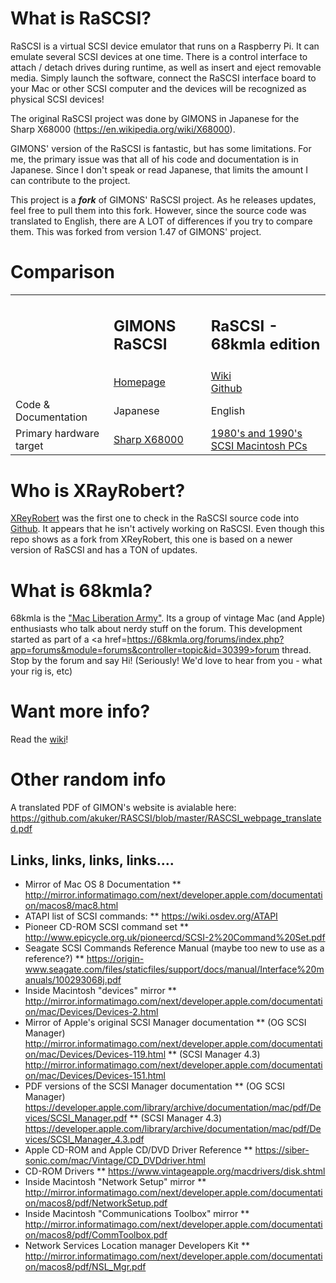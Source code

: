 # What is RaSCSI?
RaSCSI is a virtual SCSI device emulator that runs on a Raspberry Pi. It can emulate several SCSI devices at one time. There is a control interface to attach / detach drives during runtime, as well as insert and eject removable media. Simply launch the software, connect the RaSCSI interface board to your Mac or other SCSI computer and the devices will be recognized as physical SCSI devices!

The original RaSCSI project was done by GIMONS in Japanese for the Sharp X68000 (https://en.wikipedia.org/wiki/X68000).

GIMONS' version of the RaSCSI is fantastic, but has some limitations. For me, the primary issue was that all of his code and documentation is in Japanese. Since I don't speak or read Japanese, that limits the amount I can contribute to the project.

This project is a <b><i>fork</i></b> of GIMONS' RaSCSI project. As he releases updates, feel free to pull them into this fork. However, since the source code was translated to English, there are A LOT of differences if you try to compare them. This was forked from version 1.47 of GIMONS' project.

# Comparison
<table>
  <tr>
    <td> </td>
    <td><h2>GIMONS RaSCSI</h2></td>
    <td><h2>RaSCSI - 68kmla edition</h2></td>
  </tr>
  <tr>
    <td> </td>
    <td><a href=http://retropc.net/gimons/rascsi/>Homepage</a></td>
    <td><a href=https://github.com/akuker/RASCSI/wiki>Wiki</a><br>
      <a href=https://github.com/akuker/RASCSI>Github</a></td>
  </tr>
  <tr>
    <td>Code & Documentation</td>
    <td>Japanese</td>
    <td>English</td>
  </tr>
  <tr>
    <td>Primary hardware<br>target</td>
    <td><a href=https://en.wikipedia.org/wiki/X68000>Sharp X68000</a></td>
    <td><a href=https://en.wikipedia.org/wiki/Timeline_of_Macintosh_models>1980's and 1990's<br>SCSI Macintosh PCs</a></td>
  </tr>
</table>

# Who is XRayRobert?
<a href=https://github.com/XReyRobert>XReyRobert</a> was the first one to check in the RaSCSI source code into <a href=https://github.com/XReyRobert/RASCSI>Github</a>. It appears that he isn't actively working on RaSCSI. Even though this repo shows as a fork from XReyRobert, this one is based on a newer version of RaSCSI and has a TON of updates. 
  
# What is 68kmla?
68kmla is the <a href=https://wiki.68kmla.org/68kMLA:About>"Mac Liberation Army"</a>. Its a group of vintage Mac (and Apple) enthusiasts who talk about nerdy stuff on the forum. This development started as part of a <a href=https://68kmla.org/forums/index.php?app=forums&module=forums&controller=topic&id=30399>forum thread</a>. Stop by the forum and say Hi! (Seriously! We'd love to hear from you - what your rig is, etc)

# Want more info?
Read the <a href=https://github.com/akuker/RASCSI/wiki>wiki</a>!

# Other random info
A translated PDF of GIMON's website is avialable here:
https://github.com/akuker/RASCSI/blob/master/RASCSI_webpage_translated.pdf

## Links, links, links, links....
* Mirror of Mac OS 8 Documentation
** http://mirror.informatimago.com/next/developer.apple.com/documentation/macos8/mac8.html
* ATAPI list of SCSI commands:
** https://wiki.osdev.org/ATAPI
* Pioneer CD-ROM SCSI command set
** http://www.epicycle.org.uk/pioneercd/SCSI-2%20Command%20Set.pdf
* Seagate SCSI Commands Reference Manual (maybe too new to use as a reference?)
** https://origin-www.seagate.com/files/staticfiles/support/docs/manual/Interface%20manuals/100293068j.pdf
* Inside Macintosh "devices" mirror
** http://mirror.informatimago.com/next/developer.apple.com/documentation/mac/Devices/Devices-2.html
* Mirror of Apple's original SCSI Manager documentation
** (OG SCSI Manager) http://mirror.informatimago.com/next/developer.apple.com/documentation/mac/Devices/Devices-119.html
** (SCSI Manager 4.3) http://mirror.informatimago.com/next/developer.apple.com/documentation/mac/Devices/Devices-151.html
* PDF versions of the SCSI Manager documentation
** (OG SCSI Manager)  https://developer.apple.com/library/archive/documentation/mac/pdf/Devices/SCSI_Manager.pdf
** (SCSI Manager 4.3)  https://developer.apple.com/library/archive/documentation/mac/pdf/Devices/SCSI_Manager_4.3.pdf
* Apple CD-ROM and Apple CD/DVD Driver Reference
** https://siber-sonic.com/mac/Vintage/CD_DVDdriver.html
* CD-ROM Drivers
** https://www.vintageapple.org/macdrivers/disk.shtml
* Inside Macintosh "Network Setup" mirror
** http://mirror.informatimago.com/next/developer.apple.com/documentation/macos8/pdf/NetworkSetup.pdf
* Inside Macintosh "Communications Toolbox" mirror
** http://mirror.informatimago.com/next/developer.apple.com/documentation/macos8/pdf/CommToolbox.pdf
* Network Services Location manager Developers Kit
** http://mirror.informatimago.com/next/developer.apple.com/documentation/macos8/pdf/NSL_Mgr.pdf
